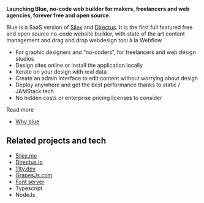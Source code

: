 <script data-host="https://microanalytics.io" data-dnt="false" src="https://microanalytics.io/js/script.js" id="ZwSg9rf6GA" async defer></script>


**Launching Blue, no-code web builder for makers, freelancers and web agencies, forever free and open source.**

Blue is a SaaS version of [Silex](https://www.silex.me) and [Directus](https://directus.io). It is the first full featured free and open source no-code website builder, with state of the art content management and drag and drop webdesign tool à la Webflow

* For graphic designers and “no-coders”, for freelancers and web design studios
* Design sites online or install the application locally
* Iterate on your design with real data
* Create an admin interface to edit content without worrying about design
* Deploy anywhere and get the best performance thanks to static / JAMStack tech
* No hidden costs or enterprise pricing licenses to consider

Read more

* [Why blue](/why.blue/)

## Related projects and tech

* [Silex.me](https://www.silex.me)
* [Directus.io](https://Directus.io)
* [11ty.dev](https://11ty.dev)
* [GrapesJs.com](https://GrapesJs.com)
* [Font server](https://github.com/coollabsio/fonts)
* Typescript
* NodeJs
